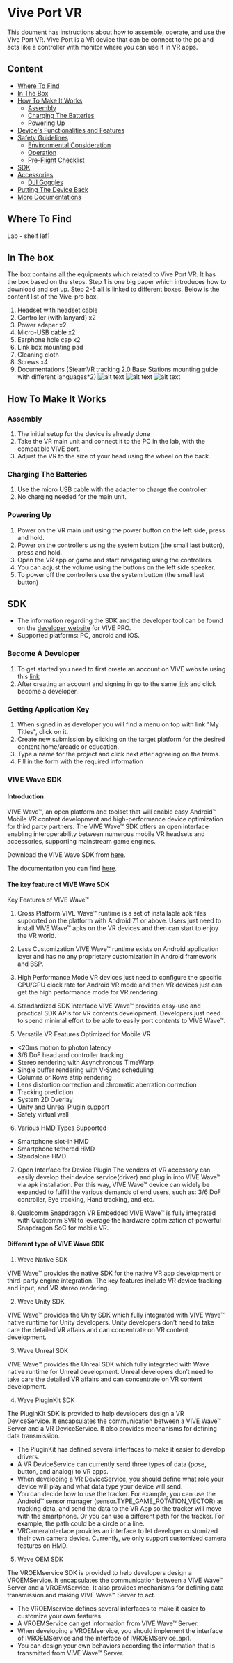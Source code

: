 # Vive Port VR

This doument has instructions about how to assemble, operate, and use the Vive Port VR.
Vive Port is a VR device that can be connect to the pc and acts like a controller with monitor where you can use it in VR apps.


## Content

* [Where To Find](#where-to-find)
* [In The Box](#in-the-box)
* [How To Make It Works](#how-to-make-it-works)
  * [Assembly](#assembly)
  * [Charging The Batteries](#charging-the-batteries)
  * [Powering Up](#powering-up)
* [Device's Functionalities and Features](#devices-functionalities-and-features)
* [Safety Guidelines](#safety-guidelines)
  * [Environmental Consideration](#environmental-consideration)
  * [Operation](#operation)
  * [Pre-Flight Checklist](pre-flight-checklist)
* [SDK](#sdk)
* [Accessories](#accessories)
  * [DJI Goggles](DJIGoggles)
* [Putting The Device Back](#putting-the-device-back)
* [More Documentations](more-documentations)


## Where To Find
Lab - shelf lef1

## In The box
The box contains all the equipments which related to Vive Port VR. It has the box based on the steps. Step 1 is one big paper which introduces how to download and set up. Step 2-5 all is linked to different boxes. Below is the content list of the Vive-pro box.
1. Headset with headset cable
2. Controller (with lanyard) x2
3. Power adaper x2
4. Micro-USB cable x2
5. Earphone hole cap x2
6. Link box mounting pad
7. Cleaning cloth
8. Screws x4
9. Documentations (SteamVR tracking 2.0 Base Stations mounting guide with different languages*2)
![alt text](/images/Box.jpg)
![alt text](/images/orderOfContent.jpg)
![alt text](/images/ContentDetails.jpg)

## How To Make It Works

### Assembly

1. The initial setup for the device is already done
2. Take the VR main unit and connect it to the PC in the lab, with the compatible VIVE port.
3. Adjust the VR to the size of your head using the wheel on the back.

### Charging The Batteries

1. Use the micro USB cable  with the adapter to charge the controller.
2. No charging needed for the main unit.

### Powering Up

1. Power on the VR main unit using the power button on the left side, press and hold.
2. Power on the controllers using the system button (the small last button), press and hold.
3. Open the VR app or game and start navigating using the controllers.
4. You can adjust the volume using the buttons on the left side speaker.
5. To power off the controllers use the system button (the small last button)

## SDK

* The information regarding the SDK and the developer tool can be found on the [developer website](https://developer.vive.com/us/) for VIVE PRO.
* Supported platforms: PC, android and iOS.


### Become A Developer
1. To get started you need to first create an account on VIVE website using this [link](https://developer.viveport.com/console?__woopraid=hMlphcsTYmDy&_ga=2.12836916.248110000.1562852303-399269017.1562852303)
2. After creating an account and signing in go to the same [link](https://developer.viveport.com/console?__woopraid=hMlphcsTYmDy&_ga=2.12836916.248110000.1562852303-399269017.1562852303) and click become a developer.

### Getting Application Key
1. When signed in as developer you will find a menu on top with link "My Titles", click on it.
2. Create new submission by clicking on the target platform for the desired content home/arcade or education.
3. Type a name for the project and click next after agreeing on the terms.
4. Fill in the form with the required information

### VIVE Wave SDK

#### Introduction
VIVE Wave™, an open platform and toolset that will enable easy Android™ Mobile VR content development and high-performance device optimization for third party partners. The VIVE Wave™ SDK offers an open interface enabling interoperability between numerous mobile VR headsets and accessories, supporting mainstream game engines.

Download the VIVE Wave SDK from [here](https://developer.vive.com/resources/knowledgebase/wave-sdk/).

The documentation you can find [here](https://hub.vive.com/en-US/profile/documents).

#### The key feature of VIVE Wave SDK
Key Features of VIVE Wave™
1. Cross Platform
VIVE Wave™ runtime is a set of installable apk files supported on the platform with Android 7.1 or above. Users just need to install VIVE Wave™ apks on the VR devices and then can start to enjoy the VR world.

2. Less Customization
VIVE Wave™ runtime exists on Android application layer and has no any proprietary customization in Android framework and BSP.

3. High Performance Mode
VR devices just need to configure the specific CPU/GPU clock rate for Android VR mode and then VR devices just can get the high performance mode for VR rendering.

4. Standardized SDK interface
VIVE Wave™ provides easy-use and practical SDK APIs for VR contents development. Developers just need to spend minimal effort to be able to easily port contents to VIVE Wave™.

5. Versatile VR Features Optimized for Mobile VR
 * <20ms motion to photon latency
 * 3/6 DoF head and controller tracking
 * Stereo rendering with Asynchronous TimeWarp
 * Single buffer rendering with V-Sync scheduling
 * Columns or Rows strip rendering
 * Lens distortion correction and chromatic aberration correction
 * Tracking prediction
 * System 2D Overlay
 * Unity and Unreal Plugin support
 * Safety virtual wall
6. Various HMD Types Supported
 * Smartphone slot-in HMD
 * Smartphone tethered HMD
 * Standalone HMD

7. Open Interface for Device Plugin
The vendors of VR accessory can easily develop their device service(driver) and plug in into VIVE Wave™ via apk installation. Per this way, VIVE Wave™ device can widely be expanded to fulfill the various demands of end users, such as: 3/6 DoF controller, Eye tracking, Hand tracking, and etc.

8. Qualcomm Snapdragon VR Embedded
VIVE Wave™ is fully integrated with Qualcomm SVR to leverage the hardware optimization of powerful Snapdragon SoC for mobile VR.

#### Different type of VIVE Wave SDK

1. Wave Native SDK

VIVE Wave™ provides the native SDK for the native VR app development or third-party engine integration. The key features include VR device tracking and input, and VR stereo rendering.

2. Wave Unity SDK

VIVE Wave™ provides the Unity SDK which fully integrated with VIVE Wave™ native runtime for Unity developers. Unity developers don’t need to take care the detailed VR affairs and can concentrate on VR content development.

3. Wave Unreal SDK

VIVE Wave™ provides the Unreal SDK which fully integrated with Wave native runtime for Unreal development. Unreal developers don’t need to take care the detailed VR affairs and can concentrate on VR content development.

4. Wave PluginKit SDK

The PluginKit SDK is provided to help developers design a VR DeviceService. It encapsulates the communication between a VIVE Wave™ Server and a VR DeviceService. It also provides mechanisms for defining data transmission.
 * The PluginKit has defined several interfaces to make it easier to develop drivers.
 * A VR DeviceService can currently send three types of data (pose, button, and analog) to VR apps.
 * When developing a VR DeviceService, you should define what role your device will play and what data type your device will send.
 * You can decide how to use the tracker. For example, you can use the Android™ sensor manager (sensor.TYPE_GAME_ROTATION_VECTOR) as tracking data, and send the data to the VR App so the tracker will move with the smartphone. Or you can use a different path for the tracker. For example, the path could be a circle or a line.
 * VRCameraInterface provides an interface to let developer customized their own camera device. Currently, we only support customized camera features on HMD.

5. Wave OEM SDK

The VROEMservice SDK is provided to help developers design a VROEMService. It encapsulates the communication between a VIVE Wave™ Server and a VROEMService. It also provides mechanisms for defining data transmission and making VIVE Wave™ Server to act.
 * The VROEMservice defines several interfaces to make it easier to customize your own features.
 * A VROEMService can get information from VIVE Wave™ Server.
 * When developing a VROEMservice, you should implement the interface of IVROEMService and the interface of IVROEMService_api1.
 * You can design your own behaviors according the information that is transmitted from VIVE Wave™ Server.

